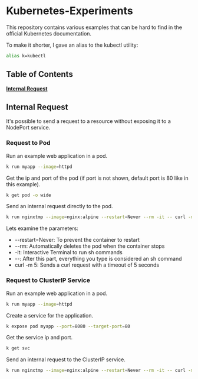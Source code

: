 # Kubernetes-Experiments
This repository contains various examples that can be hard to find in the official Kubernetes documentation.

To make it shorter, I gave an alias to the kubectl utility:
</br>

```bash
alias k=kubectl
```

## Table of Contents
**[Internal Request](#internal-request)**<br>

## Internal Request
It's possible to send a request to a resource without exposing it to a NodePort service.
### Request to Pod
Run an example web application in a pod.
```bash
k run myapp --image=httpd
```
Get the ip and port of the pod (if port is not shown, default port is 80 like in this example).
```bash
k get pod -o wide
```
Send an internal request directly to the pod.
```bash
k run nginxtmp --image=nginx:alpine --restart=Never --rm -it -- curl -m 5 <ip>:<port>
```
Lets examine the parameters:
- --restart=Never: To prevent the container to restart
- --rm: Automatically deletes the pod when the container stops
- -it: Interactive Terminal to run sh commands
- --: After this part, everything you type is considered an sh command
- curl -m 5: Sends a curl request with a timeout of 5 seconds
### Request to ClusterIP Service
Run an example web application in a pod.
```bash
k run myapp --image=httpd
```
Create a service for the application.
```bash
k expose pod myapp --port=8080 --target-port=80
```
Get the service ip and port.
```bash
k get svc
```
Send an internal request to the ClusterIP service.
```bash
k run nginxtmp --image=nginx:alpine --restart=Never --rm -it -- curl -m 5 <ip>:8080
```
